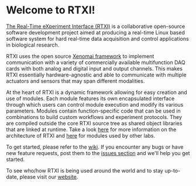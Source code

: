 Welcome to RTXI!
====

<a href="http://www.rtxi.org">The Real-Time eXperiment Interface (RTXI)</a> is a collaborative open-source software development project aimed at producing a real-time Linux based software system for hard real-time data acquisition and control applications in biological research.

RTXI uses the open source <a href="http://xenomai.org">Xenomai framework</a> to implement communication with a variety of commercially available multifunction DAQ cards with both analog and digital input and output channels. This makes RTXI essentially hardware-agnostic and able to communicate with multiple actuators and sensors that may span different modalities.

At the heart of RTXI is a dynamic framework allowing for easy creation and use of modules. Each module features its own encapsulated interface through which users can control module execution and modify its various parameters. Modules contain function-specific code that can be used in combinations to build custom workflows and experiment protocols. They are compiled outside the core RTXI source tree as shared object libraries that are linked at runtime. Take a look <a href="http://www.rtxi.org/topics/modules/">here</a> for more information on the architecture of RTXI and <a href="https://github.com/RTXI/modules">here</a> for modules used by other labs.

To get started, please refer to the <a href="https://github.com/RTXI/rtxi/wiki">wiki</a>. If you encounter any bugs or have new feature requests, post them to the <a href="https://github.com/RTXI/rtxi/issues">issues section</a> and we'll help you get started.

To see who/how RTXI is being used around the world and to stay up-to-date, please visit our <a href="http://www.rtxi.org">website</a>.

<!--
Yours sincerely, 
Us
-->
